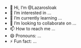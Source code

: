 - 👋 Hi, I’m @LazarosIoak
- 👀 I’m interested in ...
- 🌱 I’m currently learning ...
- 💞️ I’m looking to collaborate on ...
- 📫 How to reach me ...
- 😄 Pronouns: ...
- ⚡ Fun fact: ...

<!---
LazarosIoak/LazarosIoak is a ✨ special ✨ repository because its `README.md` (this file) appears on your GitHub profile.
You can click the Preview link to take a look at your changes.
--->
